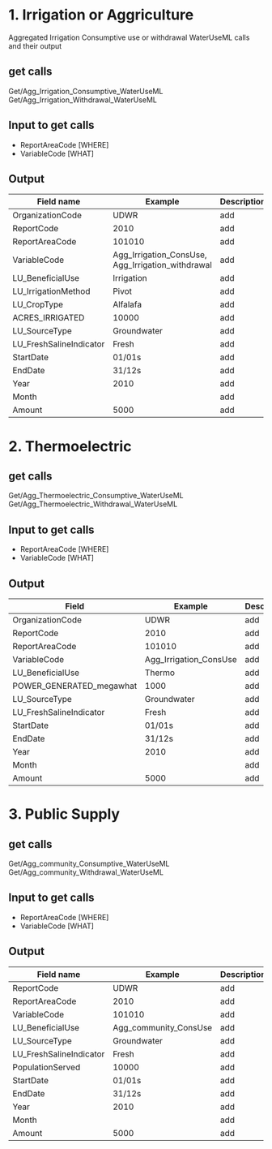 
# 1. Irrigation or Aggriculture 

Aggregated Irrigation Consumptive use or withdrawal WaterUseML calls and their output

## get calls
Get/Agg_Irrigation_Consumptive_WaterUseML  
Get/Agg_Irrigation_Withdrawal_WaterUseML  

## Input to get calls  
- ReportAreaCode [WHERE]  
- VariableCode [WHAT]  

## Output  
 
Field   name | Example | Description  
-- | -- | --
OrganizationCode | UDWR | add
ReportCode | 2010 | add
ReportAreaCode | 101010 | add
VariableCode | Agg_Irrigation_ConsUse, Agg_Irrigation_withdrawal | add
LU_BeneficialUse | Irrigation | add
LU_IrrigationMethod | Pivot | add
LU_CropType | Alfalafa | add
ACRES_IRRIGATED | 10000 | add
LU_SourceType | Groundwater | add
LU_FreshSalineIndicator | Fresh | add
StartDate | 01/01s | add
EndDate | 31/12s | add
Year | 2010 | add
Month |   | add
Amount | 5000 | add


# 2. Thermoelectric    

## get calls 
Get/Agg_Thermoelectric_Consumptive_WaterUseML  
Get/Agg_Thermoelectric_Withdrawal_WaterUseML 


## Input to get calls   
- ReportAreaCode [WHERE]  
- VariableCode [WHAT]  


## Output
Field | Example | Description
-- | -- | --
OrganizationCode | UDWR | add
ReportCode | 2010 | add
ReportAreaCode | 101010 | add
VariableCode | Agg_Irrigation_ConsUse | add
LU_BeneficialUse | Thermo | add
POWER_GENERATED_megawhat | 1000 | add
LU_SourceType | Groundwater | add
LU_FreshSalineIndicator | Fresh | add
StartDate | 01/01s | add
EndDate | 31/12s | add
Year | 2010 | add
Month |   | add
Amount | 5000 | add




# 3. Public Supply    

## get calls  
Get/Agg_community_Consumptive_WaterUseML  
Get/Agg_community_Withdrawal_WaterUseML  

## Input to get calls   
- ReportAreaCode [WHERE]  
- VariableCode [WHAT]  

## Output   

Field   name | Example | Description
-- | -- | --
ReportCode | UDWR | add
ReportAreaCode | 2010 | add
VariableCode | 101010 | add
LU_BeneficialUse | Agg_community_ConsUse | add
LU_SourceType | Groundwater | add
LU_FreshSalineIndicator | Fresh | add
PopulationServed | 10000 | add
StartDate | 01/01s | add
EndDate | 31/12s | add
Year | 2010 | add
Month |   | add
Amount | 5000 | add

